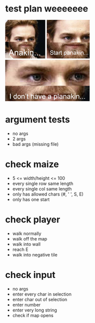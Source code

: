 # test plan weeeeeee

<img src="img.jpg" height="260">

# argument tests
- no args
- 2 args
- bad args (missing file)

# check maize
- 5 <= width/height <= 100
- every single row same length
- every single col same length
- only has allowed chars (#, ' ', S, E)
- only has one start

# check player
- walk normally
- walk off the map
- walk into wall
- reach E
- walk into negative tile

# check input
- no args
- enter every char in selection
- enter char out of selection
- enter number
- enter very long string
- check if map opens
